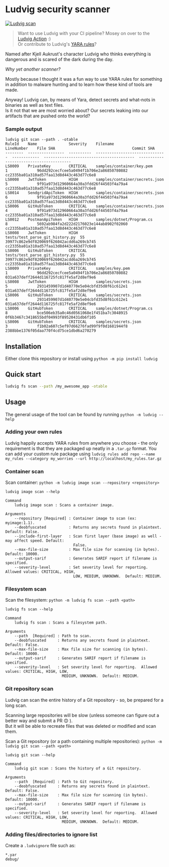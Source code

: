 # Ludvig security scanner

[![Ludvig scan](https://github.com/FrodeHus/ludvig/actions/workflows/main.yml/badge.svg)](https://github.com/FrodeHus/ludvig/actions/workflows/main.yml)

> Want to use Ludvig with your CI pipeline? Mosey on over to the [Ludvig Action](https://github.com/marketplace/actions/ludvig-security-scanner) :)  
> Or contribute to Ludvig's [YARA rules](https://github.com/frodehus/ludvig-rules)?

Named after Kjell Aukrust's character Ludvig who thinks everything is dangerous and is scared of the dark during the day.

_Why yet another scanner?_

Mostly because I thought it was a fun way to use YARA rules for something in addition to malware hunting and to learn how these kind of tools are made.

Anyway! Ludvig can, by means of Yara, detect secrets and what-nots in binaries as well as text files.  
Is it not that we are most worried about? Our secrets leaking into our artifacts that are pushed onto the world?

### Sample output

```
ludvig git scan --path . -otable
RuleId    Name              Severity    Filename                         LineNumber    File SHA                                  Commit SHA
--------  ----------------  ----------  -------------------------------  ------------  ----------------------------------------  ----------------------------------------
LS0009    PrivateKey        CRITICAL    samples/container/key.pem        1             96dd292cecfcee5a0494f1b706e2a86850780882  cc2335ba01a310ad57faa13d8d443c463d77c6e8
LS0008    JwtToken          HIGH        samples/container/secrets.json   5             9f91a973d12960664a30a3fdd26f44503f4a79a4  cc2335ba01a310ad57faa13d8d443c463d77c6e8
LS0014    SendgridApiToken  HIGH        samples/container/secrets.json   6             9f91a973d12960664a30a3fdd26f44503f4a79a4  cc2335ba01a310ad57faa13d8d443c463d77c6e8
LS0006    GitHubToken       CRITICAL    samples/container/secrets.json   4             9f91a973d12960664a30a3fdd26f44503f4a79a4  cc2335ba01a310ad57faa13d8d443c463d77c6e8
LS0012    PostmanApiToken   HIGH        samples/dotnet/Program.cs        8             5692ab984fa2d222d2176023e144ab8902f02060  cc2335ba01a310ad57faa13d8d443c463d77c6e8
LS0008    JwtToken          HIGH        tests/test_parse_git_history.py  55            39977c862e9df820069f626042acdd6a269cb745  cc2335ba01a310ad57faa13d8d443c463d77c6e8
LS0006    GitHubToken       CRITICAL    tests/test_parse_git_history.py  55            39977c862e9df820069f626042acdd6a269cb745  cc2335ba01a310ad57faa13d8d443c463d77c6e8
LS0009    PrivateKey        CRITICAL    samples/key.pem                  1             96dd292cecfcee5a0494f1b706e2a86850780882  031a637deff2644d116725fc817fe5af2d8ef9e6
LS0008    JwtToken          HIGH        samples/secrets.json             5             2931459907d1d40770e5e04cbfd35d8f61c612e1  031a637deff2644d116725fc817fe5af2d8ef9e6
LS0006    GitHubToken       CRITICAL    samples/secrets.json             4             2931459907d1d40770e5e04cbfd35d8f61c612e1  031a637deff2644d116725fc817fe5af2d8ef9e6
LS0006    GitHubToken       CRITICAL    samples/dotnet/Program.cs        8             bce506eb35a0c46d0561068e1f451ba7c3048915  0f6b3467c3418655bdf04993f89520431db6f105
LS0006    GitHubToken       CRITICAL    samples/secrets.json             3             f1b02a607c5ef97d66276fad99f9f0d1681944f8  2388bbe1376f05daa770f4cd75ce1dbd6a270279
```

## Installation

Either clone this repository or install using `python -m pip install ludvig`

## Quick start

```bash
ludvig fs scan --path /my_awesome_app -otable
```

## Usage

The general usage of the tool can be found by running `python -m ludvig --help`

### Adding your own rules

Ludvig happily accepts YARA rules from anywhere you choose - the only requirement is that they are packaged up neatly in a `.tar.gz` format.
You can add your custom rule package using `ludvig rules add repo --name my_rules --category my_worries --url http://localhost/my_rules.tar.gz`

### Container scan

Scan container: `python -m ludvig image scan --repository <repository>`

```text
ludvig image scan --help

Command
    ludvig image scan : Scans a container image.

Arguments
    --repository [Required] : Container image to scan (ex: myimage:1.1).
    --deobfuscated          : Returns any secrets found in plaintext. Default: False.
    --include-first-layer   : Scan first layer (base image) as well - may affect speed. Default:
                              False.
    --max-file-size         : Max file size for scanning (in bytes).  Default: 10000.
    --output-sarif          : Generates SARIF report if filename is specified.
    --severity-level        : Set severity level for reporting.  Allowed values: CRITICAL, HIGH,
                              LOW, MEDIUM, UNKNOWN.  Default: MEDIUM.
```

### Filesystem scan

Scan the filesystem: `python -m ludvig fs scan --path <path>`

```text
ludvig fs scan --help

Command
    ludvig fs scan : Scans a filesystem path.

Arguments
    --path  [Required] : Path to scan.
    --deobfuscated     : Returns any secrets found in plaintext. Default: False.
    --max-file-size    : Max file size for scanning (in bytes).  Default: 10000.
    --output-sarif     : Generates SARIF report if filename is specified.
    --severity-level   : Set severity level for reporting.  Allowed values: CRITICAL, HIGH, LOW,
                         MEDIUM, UNKNOWN.  Default: MEDIUM.
```

### Git repository scan

Ludvig can scan the entire history of a Git repository - so, be prepared for a long scan.

Scanning large repositories will be slow (unless someone can figure out a better way and submit a PR 😊 ).  
But it will be able to recreate files that was deleted or modified and scan them.

Scan a Git repository (or a path containing multiple repositories): `python -m ludvig git scan --path <path>`

```text
ludvig git scan --help

Command
    ludvig git scan : Scans the history of a Git repository.

Arguments
    --path  [Required] : Path to Git repository.
    --deobfuscated     : Returns any secrets found in plaintext. Default: False.
    --max-file-size    : Max file size for scanning (in bytes).  Default: 10000.
    --output-sarif     : Generates SARIF report if filename is specified.
    --severity-level   : Set severity level for reporting.  Allowed values: CRITICAL, HIGH, LOW,
                         MEDIUM, UNKNOWN.  Default: MEDIUM.
```

### Adding files/directories to ignore list

Create a `.ludvignore` file such as:

```text
*.yar
debug/
```
